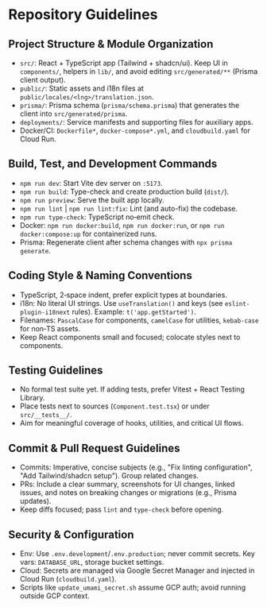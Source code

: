 # Repository Guidelines

## Project Structure & Module Organization
- `src/`: React + TypeScript app (Tailwind + shadcn/ui). Keep UI in `components/`, helpers in `lib/`, and avoid editing `src/generated/**` (Prisma client output).
- `public/`: Static assets and i18n files at `public/locales/<lng>/translation.json`.
- `prisma/`: Prisma schema (`prisma/schema.prisma`) that generates the client into `src/generated/prisma`.
- `deployments/`: Service manifests and supporting files for auxiliary apps.
- Docker/CI: `Dockerfile*`, `docker-compose*.yml`, and `cloudbuild.yaml` for Cloud Run.

## Build, Test, and Development Commands
- `npm run dev`: Start Vite dev server on `:5173`.
- `npm run build`: Type-check and create production build (`dist/`).
- `npm run preview`: Serve the built app locally.
- `npm run lint` | `npm run lint:fix`: Lint (and auto-fix) the codebase.
- `npm run type-check`: TypeScript no‑emit check.
- Docker: `npm run docker:build`, `npm run docker:run`, or `npm run docker:compose:up` for containerized runs.
- Prisma: Regenerate client after schema changes with `npx prisma generate`.

## Coding Style & Naming Conventions
- TypeScript, 2‑space indent, prefer explicit types at boundaries.
- i18n: No literal UI strings. Use `useTranslation()` and keys (see `eslint-plugin-i18next` rules). Example: `t('app.getStarted')`.
- Filenames: `PascalCase` for components, `camelCase` for utilities, `kebab-case` for non‑TS assets.
- Keep React components small and focused; colocate styles next to components.

## Testing Guidelines
- No formal test suite yet. If adding tests, prefer Vitest + React Testing Library.
- Place tests next to sources (`Component.test.tsx`) or under `src/__tests__/`.
- Aim for meaningful coverage of hooks, utilities, and critical UI flows.

## Commit & Pull Request Guidelines
- Commits: Imperative, concise subjects (e.g., "Fix linting configuration", "Add Tailwind/shadcn setup"). Group related changes.
- PRs: Include a clear summary, screenshots for UI changes, linked issues, and notes on breaking changes or migrations (e.g., Prisma updates).
- Keep diffs focused; pass `lint` and `type-check` before opening.

## Security & Configuration
- Env: Use `.env.development`/`.env.production`; never commit secrets. Key vars: `DATABASE_URL`, storage bucket settings.
- Cloud: Secrets are managed via Google Secret Manager and injected in Cloud Run (`cloudbuild.yaml`).
- Scripts like `update_umami_secret.sh` assume GCP auth; avoid running outside GCP context.
